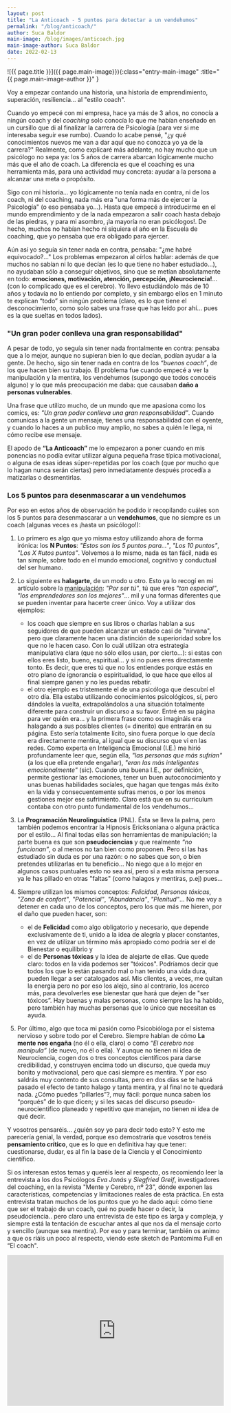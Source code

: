 ```yaml
---
layout: post
title: "La Anticoach - 5 puntos para detectar a un vendehumos"
permalink: "/blog/anticoach/"
author: Suca Baldor
main-image: /blog/images/anticoach.jpg
main-image-author: Suca Baldor
date: 2022-02-13
---
```


![{{ page.title }}]({{ page.main-image}}){:class="entry-main-image" :title="{{ page.main-image-author }}" }

Voy a empezar contando una historia, una historia de emprendimiento, superación, resiliencia...  al "estilo coach".

Cuando yo empecé con mi empresa, hace ya más de 3 años, no conocía a ningún coach y del *coaching* solo conocía lo que me habían enseñado en un cursillo que di al finalizar la carrera de Psicología (para ver si me interesaba seguir ese rumbo). Cuando lo acabe pensé, "¿y qué conocimientos nuevos me van a dar aquí que no conozca yo ya de la carrera?" Realmente, como explicaré más adelante, no hay mucho que un psicólogo no sepa ya: los 5 años de carrera abarcan lógicamente mucho más que el año de coach. La diferencia es que el coaching es una herramienta más, para una actividad muy concreta: ayudar a la persona a alcanzar una meta o propósito.

Sigo con mi historia... yo lógicamente no tenía nada en contra, ni de los coach, ni del coaching, nada más era "una forma más de ejercer la Psicología" (o eso pensaba yo...). Hasta que empecé a introducirme en el mundo emprendimiento y de la nada empezaron a salir coach hasta debajo de las piedras, y para mi asombro, ¡la mayoría no eran psicólogos!. De hecho, muchos no habían hecho ni siquiera el año en la Escuela de coaching, que yo pensaba que era obligado para ejercer. 

Aún así yo seguía sin tener nada en contra, pensaba: "¿me habré equivocado?..." Los problemas empezaron al oírlos hablar: además de que muchos no sabían ni lo que decían (es lo que tiene no haber estudiado...), no ayudaban sólo a conseguir objetivos, sino que se metían absolutamente en todo: **emociones, motivación, atención, percepción, ¡Neurociencia!**... (con lo complicado que es el cerebro). Yo llevo estudiándolo más de 10 años y todavía no lo entiendo por completo, y sin embargo ellos en 1 minuto te explican “todo” sin ningún problema (claro, es lo que tiene el desconocimiento, como solo sabes una frase que has leído por ahí... pues es la que sueltas en todos lados).

<h3>"Un gran poder conlleva una gran responsabilidad"</h3>

A pesar de todo, yo seguía sin tener nada frontalmente en contra: pensaba que a lo mejor, aunque no supieran bien lo que decían, podían ayudar a la gente. De hecho, sigo sin tener nada en contra de los *“buenos coach”*, de los que hacen bien su trabajo. El problema fue cuando empecé a ver la manipulación y la mentira, los vendehumos (supongo que todos conocéis alguno) y lo que más preocupación me daba: que causaban **daño a personas vulnerables**. 

Una frase que utilizo mucho, de un mundo que me apasiona como los comics, es: *"Un gran poder conlleva una gran responsabilidad”*. Cuando comunicas a la gente un mensaje, tienes una responsabilidad con el oyente, y cuando lo haces a un publico muy amplio, no sabes a quién le llega, ni cómo recibe ese mensaje.

El apodo de **“La Anticoach”** me lo empezaron a poner cuando en mis ponencias no podía evitar utilizar alguna pequeña frase típica motivacional, o alguna de esas ideas súper-repetidas por los coach (que por mucho que lo hagan nunca serán ciertas) pero inmediatamente después procedía a matizarlas o desmentirlas. 

<h3>Los 5 puntos para desenmascarar a un vendehumos</h3>

Por eso en estos años de observación he podido ir recopilando cuáles son los 5 puntos para desenmascarar a un **vendehumos**, que no siempre es un coach (algunas veces es ¡hasta un psicólogo!):

1. Lo primero es algo que yo misma estoy utilizando ahora de forma irónica: los **N Puntos**: *"Estos son los 5 puntos para..."*, *"Los 10 puntos"*, *"Los X #utos puntos"*. Volvemos a lo mismo, nada es tan fácil, nada es tan simple, sobre todo en el mundo emocional, cognitivo y conductual del ser humano.

2. Lo siguiente es **halagarte**, de un modo u otro. Esto ya lo recogí en mi artículo sobre la [manipulación](https://ahoratigo.com/blog/el-arte-de-la-manipulacion): *"Por ser tú"*, tú que eres *"tan especial"*, *"los emprendedores son los mejores"*... mil y una formas diferentes que se pueden inventar para hacerte creer único. Voy a utilizar dos ejemplos:
    - los coach que siempre en sus libros o charlas hablan a sus seguidores de que pueden alcanzar un estado casi de "nirvana", pero que claramente hacen una distinción de superioridad sobre los que no le hacen caso. Con lo cuál utilizan otra estrategia manipulativa clara (que no sólo ellos usan, por cierto...): si estas con ellos eres listo, bueno, espiritual... y si no pues eres directamente tonto. Es decir, que eres tú que no los entiendes porque estás en otro plano de ignorancia o espiritualidad, lo que hace que ellos al final siempre ganen y no les puedas rebatir.
    - el otro ejemplo es tristemente el de una psicóloga que descubrí el otro día. Ella estaba utilizando conocimientos psicológicos, sí, pero dándoles la vuelta, extrapolándolos a una situación totalmente diferente para construir un discurso a su favor. Entré en su página para ver quién era... y la primera frase como os imagináis era halagando a sus posibles clientes (= dinerito) que entrarán en su página. Esto sería totalmente lícito, sino fuera porque lo que decía era directamente mentira, al igual que su discurso que vi en las redes. Como experta en Inteligencia Emocional (I.E.) me hirió profundamente leer que, según ella, *"las personas que más sufrían"* (a los que ella pretende engañar), *"eran las más inteligentes emocionalmente"* (sic). Cuando una buena I.E., por definición, permite gestionar las emociones, tener un buen autoconocimiento y unas buenas habilidades sociales, que hagan que tengas más éxito en la vida y consecuentemente sufras menos, o por los menos gestiones mejor ese sufrimiento. Claro está que en su curriculum contaba con otro punto fundamental de los vendehumos...
3. La **Programación Neurolinguistica** (PNL). Ésta se lleva la palma, pero también podemos encontrar la Hipnosis Ericksoniana o alguna práctica por el estilo... Al final todas ellas son herramientas de manipulación; la parte buena es que son **pseudociencias** y que realmente *“no funcionan”*, o al menos no tan bien como proponen. Pero si las has estudiado sin duda es por una razón: o no sabes que son, o bien pretendes utilizarlas en tu beneficio... No niego que a lo mejor en algunos casos puntuales esto no sea así, pero si a esta misma persona ya le has pillado en otras "faltas" (como halagos y mentiras, p.ej) pues...

4. Siempre utilizan los mismos conceptos: *Felicidad*, *Personas tóxicas*, *"Zona de confort"*, *"Potencial"*, *"Abundancia"*, *"Plenitud"*... No me voy a detener en cada uno de los conceptos, pero los que más me hieren, por el daño que pueden hacer, son:
    - el de **Felicidad** como algo obligatorio y necesario, que depende exclusivamente de ti, unido a la idea de alegría y placer constantes, en vez de utilizar un término más apropiado como podría ser el de Bienestar o equilibrio y
    - el de **Personas tóxicas** y la idea de alejarte de ellas. Que quede claro: todos en la vida podemos ser "tóxicos". Podríamos decir que todos los que lo están pasando mal o han tenido una vida dura, pueden llegar a ser catalogados así. Mis clientes, a veces, me quitan la energía pero no por eso los alejo, sino al contrario, los acerco más, para devolverles ese bienestar que hará que dejen de "ser tóxicos”. Hay buenas y malas personas, como siempre las ha habido, pero también hay muchas personas que lo único que necesitan es ayuda.

5. Por último, algo que toca mi pasión como Psicobióloga por el sistema nervioso y sobre todo por el Cerebro. Siempre hablan de cómo **La mente nos engaña** (no él o ella, claro) o como *“El cerebro nos manipula”* (de nuevo, no él o ella). Y aunque no tienen ni idea de Neurociencia, cogen dos o tres conceptos científicos para darse credibilidad, y construyen encima todo un discurso, que queda muy bonito y motivacional, pero que casi siempre es mentira. Y por eso saldrás muy contento de sus consultas, pero en dos días se te habrá pasado el efecto de tanto halago y tanta mentira, y al final no te quedará nada. ¿Cómo puedes “pillarles”?, muy fácil: porque nunca saben los “porqués” de lo que dicen; y si les sacas del discurso pseudo-neurocientifico planeado y repetitivo que manejan, no tienen ni idea de qué decir.

Y vosotros pensaréis... ¿quién soy yo para decir todo esto? Y esto me parecería genial, la verdad, porque eso demostraría que vosotros tenéis **pensamiento crítico**, que es lo que en definitiva hay que tener: cuestionarse, dudar, es al fin la base de la Ciencia y el Conocimiento científico. 

Si os interesan estos temas y queréis leer al respecto, os recomiendo leer la entrevista a los dos Psicólogos *Eva Jonás* y *Siegfried Greif*, investigadores del coaching, en la revista "Mente y Cerebro, nº 23", dónde exponen las características, competencias y limitaciones reales de esta práctica. En esta entrevista tratan muchos de los puntos que yo he dado aquí: cómo tiene que ser el trabajo de un coach, qué no puede hacer o decir, la pseudociencia.. pero claro una entrevista de este tipo es larga y compleja, y siempre está la tentación de escuchar antes al que nos da el mensaje corto y sencillo (aunque sea mentira). Por eso y para terminar, también os animo a que os riáis un poco al respecto, viendo este sketch de Pantomima Full en “El coach".

<iframe allowfullscreen frameborder="0" height="350" src="https://www.youtube.com/embed/7kgFjWDjuZ0" width="100%" allow="accelerometer; autoplay; clipboard-write; encrypted-media; gyroscope;"></iframe>